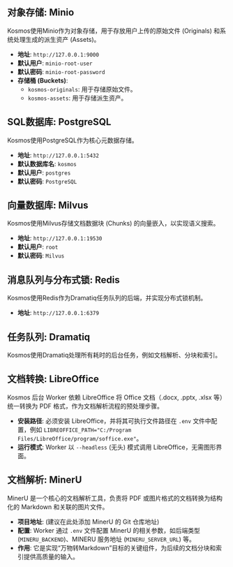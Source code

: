 ## 对象存储: Minio

Kosmos使用Minio作为对象存储，用于存放用户上传的原始文件 (Originals) 和系统处理生成的派生资产 (Assets)。

- **地址**: `http://127.0.0.1:9000`
- **默认用户**: `minio-root-user`
- **默认密码**: `minio-root-password`
- **存储桶 (Buckets)**:
  - `kosmos-originals`: 用于存储原始文件。
  - `kosmos-assets`: 用于存储派生资产。

## SQL数据库: PostgreSQL

Kosmos使用PostgreSQL作为核心元数据存储。

- **地址**: `http://127.0.0.1:5432`
- **默认数据库名**: `kosmos`
- **默认用户**: `postgres`
- **默认密码**: `PostgreSQL`

## 向量数据库: Milvus

Kosmos使用Milvus存储文档数据块 (Chunks) 的向量嵌入，以实现语义搜索。

- **地址**: `http://127.0.0.1:19530`
- **默认用户**: `root`
- **默认密码**: `Milvus`

## 消息队列与分布式锁: Redis

Kosmos使用Redis作为Dramatiq任务队列的后端，并实现分布式锁机制。

- **地址**: `http://127.0.0.1:6379`

## 任务队列: Dramatiq

Kosmos使用Dramatiq处理所有耗时的后台任务，例如文档解析、分块和索引。

## 文档转换: LibreOffice

Kosmos 后台 Worker 依赖 LibreOffice 将 Office 文档（.docx, .pptx, .xlsx 等）统一转换为 PDF 格式，作为文档解析流程的预处理步骤。
- **安装路径**: 必须安装 LibreOffice，并将其可执行文件路径在 `.env` 文件中配置，例如 `LIBREOFFICE_PATH="C:/Program Files/LibreOffice/program/soffice.exe"`。
- **运行模式**: Worker 以 `--headless` (无头) 模式调用 LibreOffice，无需图形界面。

## 文档解析: MinerU

MinerU 是一个核心的文档解析工具，负责将 PDF 或图片格式的文档转换为结构化的 Markdown 和关联的图片文件。
- **项目地址**: (建议在此处添加 MinerU 的 Git 仓库地址)
- **配置**: Worker 通过 `.env` 文件配置 MinerU 的相关参数，如后端类型 (`MINERU_BACKEND`)、MINERU 服务地址 (`MINERU_SERVER_URL`) 等。
- **作用**: 它是实现“万物转Markdown”目标的关键组件，为后续的文档分块和索引提供高质量的输入。
